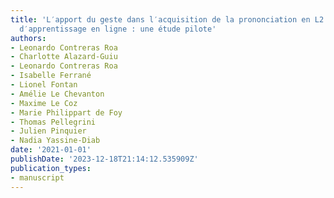 ```yaml
---
title: 'L′apport du geste dans l′acquisition de la prononciation en L2 via un outil
  d′apprentissage en ligne : une étude pilote'
authors:
- Leonardo Contreras Roa
- Charlotte Alazard-Guiu
- Leonardo Contreras Roa
- Isabelle Ferrané
- Lionel Fontan
- Amélie Le Chevanton
- Maxime Le Coz
- Marie Philippart de Foy
- Thomas Pellegrini
- Julien Pinquier
- Nadia Yassine-Diab
date: '2021-01-01'
publishDate: '2023-12-18T21:14:12.535909Z'
publication_types:
- manuscript
---
```

